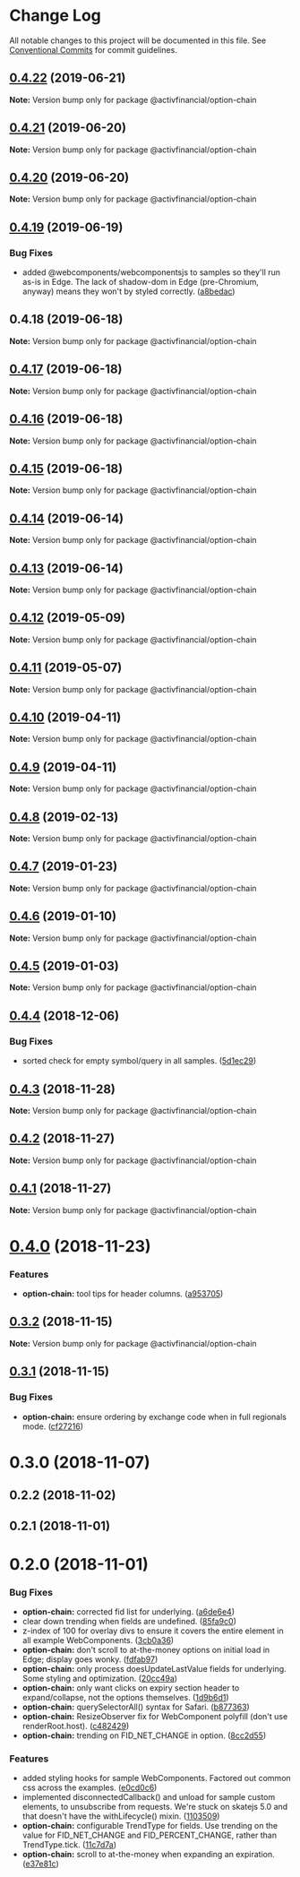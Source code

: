 # Change Log

All notable changes to this project will be documented in this file.
See [Conventional Commits](https://conventionalcommits.org) for commit guidelines.

## [0.4.22](https://github.com/activfinancial/cg-api-examples/compare/@activfinancial/option-chain@0.4.21...@activfinancial/option-chain@0.4.22) (2019-06-21)

**Note:** Version bump only for package @activfinancial/option-chain





## [0.4.21](https://github.com/activfinancial/cg-api/compare/@activfinancial/option-chain@0.4.20...@activfinancial/option-chain@0.4.21) (2019-06-20)

**Note:** Version bump only for package @activfinancial/option-chain





## [0.4.20](https://github.com/activfinancial/cg-api/compare/@activfinancial/option-chain@0.4.19...@activfinancial/option-chain@0.4.20) (2019-06-20)

**Note:** Version bump only for package @activfinancial/option-chain





## [0.4.19](https://github.com/activfinancial/cg-api/compare/@activfinancial/option-chain@0.4.18...@activfinancial/option-chain@0.4.19) (2019-06-19)


### Bug Fixes

* added @webcomponents/webcomponentsjs to samples so they'll run as-is in Edge. The lack of shadow-dom in Edge (pre-Chromium, anyway) means they won't by styled correctly. ([a8bedac](https://github.com/activfinancial/cg-api/commit/a8bedac))





## 0.4.18 (2019-06-18)

**Note:** Version bump only for package @activfinancial/option-chain





## [0.4.17](https://github.com/activfinancial/cg-api/compare/@activfinancial/option-chain@0.4.16...@activfinancial/option-chain@0.4.17) (2019-06-18)

**Note:** Version bump only for package @activfinancial/option-chain





## [0.4.16](https://github.com/activfinancial/cg-api/compare/@activfinancial/option-chain@0.4.15...@activfinancial/option-chain@0.4.16) (2019-06-18)

**Note:** Version bump only for package @activfinancial/option-chain





## [0.4.15](https://github.com/activfinancial/cg-api/compare/@activfinancial/option-chain@0.4.14...@activfinancial/option-chain@0.4.15) (2019-06-18)

**Note:** Version bump only for package @activfinancial/option-chain





## [0.4.14](https://github.com/activfinancial/cg-api/compare/@activfinancial/option-chain@0.4.13...@activfinancial/option-chain@0.4.14) (2019-06-14)

**Note:** Version bump only for package @activfinancial/option-chain





## [0.4.13](https://github.com/activfinancial/cg-api/compare/@activfinancial/option-chain@0.4.12...@activfinancial/option-chain@0.4.13) (2019-06-14)

**Note:** Version bump only for package @activfinancial/option-chain





## [0.4.12](https://github.com/activfinancial/cg-api/compare/@activfinancial/option-chain@0.4.11...@activfinancial/option-chain@0.4.12) (2019-05-09)

**Note:** Version bump only for package @activfinancial/option-chain





## [0.4.11](https://github.com/activfinancial/cg-api/compare/@activfinancial/option-chain@0.4.10...@activfinancial/option-chain@0.4.11) (2019-05-07)

**Note:** Version bump only for package @activfinancial/option-chain





## [0.4.10](https://github.com/activfinancial/cg-api/compare/@activfinancial/option-chain@0.4.8...@activfinancial/option-chain@0.4.10) (2019-04-11)

**Note:** Version bump only for package @activfinancial/option-chain





## [0.4.9](https://github.com/activfinancial/cg-api/compare/@activfinancial/option-chain@0.4.8...@activfinancial/option-chain@0.4.9) (2019-04-11)

**Note:** Version bump only for package @activfinancial/option-chain





## [0.4.8](https://github.com/activfinancial/cg-api/compare/@activfinancial/option-chain@0.4.7...@activfinancial/option-chain@0.4.8) (2019-02-13)

**Note:** Version bump only for package @activfinancial/option-chain





## [0.4.7](https://github.com/activfinancial/cg-api/compare/@activfinancial/option-chain@0.4.6...@activfinancial/option-chain@0.4.7) (2019-01-23)

**Note:** Version bump only for package @activfinancial/option-chain





## [0.4.6](https://github.com/activfinancial/cg-api/compare/@activfinancial/option-chain@0.4.5...@activfinancial/option-chain@0.4.6) (2019-01-10)

**Note:** Version bump only for package @activfinancial/option-chain





## [0.4.5](https://github.com/activfinancial/cg-api/compare/@activfinancial/option-chain@0.4.4...@activfinancial/option-chain@0.4.5) (2019-01-03)

**Note:** Version bump only for package @activfinancial/option-chain





## [0.4.4](https://github.com/activfinancial/cg-api/compare/@activfinancial/option-chain@0.4.3...@activfinancial/option-chain@0.4.4) (2018-12-06)


### Bug Fixes

* sorted check for empty symbol/query in all samples. ([5d1ec29](https://github.com/activfinancial/cg-api/commit/5d1ec29))





## [0.4.3](https://github.com/activfinancial/cg-api/compare/@activfinancial/option-chain@0.4.2...@activfinancial/option-chain@0.4.3) (2018-11-28)

**Note:** Version bump only for package @activfinancial/option-chain





## [0.4.2](https://github.com/activfinancial/cg-api/compare/@activfinancial/option-chain@0.4.1...@activfinancial/option-chain@0.4.2) (2018-11-27)

**Note:** Version bump only for package @activfinancial/option-chain





## [0.4.1](https://github.com/activfinancial/cg-api/compare/@activfinancial/option-chain@0.4.0...@activfinancial/option-chain@0.4.1) (2018-11-27)

**Note:** Version bump only for package @activfinancial/option-chain





# [0.4.0](https://github.com/activfinancial/cg-api/compare/@activfinancial/option-chain@0.3.2...@activfinancial/option-chain@0.4.0) (2018-11-23)


### Features

* **option-chain:** tool tips for header columns. ([a953705](https://github.com/activfinancial/cg-api/commit/a953705))





## [0.3.2](https://github.com/activfinancial/cg-api/compare/@activfinancial/option-chain@0.3.1...@activfinancial/option-chain@0.3.2) (2018-11-15)

**Note:** Version bump only for package @activfinancial/option-chain





## [0.3.1](https://github.com/activfinancial/cg-api/compare/@activfinancial/option-chain@0.3.0...@activfinancial/option-chain@0.3.1) (2018-11-15)


### Bug Fixes

* **option-chain:** ensure ordering by exchange code when in full regionals mode. ([cf27216](https://github.com/activfinancial/cg-api/commit/cf27216))





# 0.3.0 (2018-11-07)



## 0.2.2 (2018-11-02)



## 0.2.1 (2018-11-01)



# 0.2.0 (2018-11-01)


### Bug Fixes

* **option-chain:** corrected fid list for underlying. ([a6de6e4](https://github.com/activfinancial/cg-api/commit/a6de6e4))
* clear down trending when fields are undefined. ([85fa9c0](https://github.com/activfinancial/cg-api/commit/85fa9c0))
* z-index of 100 for overlay divs to ensure it covers the entire element in all example WebComponents. ([3cb0a36](https://github.com/activfinancial/cg-api/commit/3cb0a36))
* **option-chain:** don't scroll to at-the-money options on initial load in Edge; display goes wonky. ([fdfab97](https://github.com/activfinancial/cg-api/commit/fdfab97))
* **option-chain:** only process doesUpdateLastValue fields for underlying. Some styling and optimization. ([20cc49a](https://github.com/activfinancial/cg-api/commit/20cc49a))
* **option-chain:** only want clicks on expiry section header to expand/collapse, not the options themselves. ([1d9b6d1](https://github.com/activfinancial/cg-api/commit/1d9b6d1))
* **option-chain:** querySelectorAll() syntax for Safari. ([b877363](https://github.com/activfinancial/cg-api/commit/b877363))
* **option-chain:** ResizeObserver fix for WebComponent polyfill (don't use renderRoot.host). ([c482429](https://github.com/activfinancial/cg-api/commit/c482429))
* **option-chain:** trending on FID_NET_CHANGE in option. ([8cc2d55](https://github.com/activfinancial/cg-api/commit/8cc2d55))


### Features

* added styling hooks for sample WebComponents. Factored out common css across the examples. ([e0cd0c6](https://github.com/activfinancial/cg-api/commit/e0cd0c6))
* implemented disconnectedCallback() and unload for sample custom elements, to unsubscribe from requests. We're stuck on skatejs 5.0 and that doesn't have the withLifecycle() mixin. ([1103509](https://github.com/activfinancial/cg-api/commit/1103509))
* **option-chain:** configurable TrendType for fields. Use trending on the value for FID_NET_CHANGE and FID_PERCENT_CHANGE, rather than TrendType.tick. ([11c7d7a](https://github.com/activfinancial/cg-api/commit/11c7d7a))
* **option-chain:** scroll to at-the-money when expanding an expiration. ([e37e81c](https://github.com/activfinancial/cg-api/commit/e37e81c))

